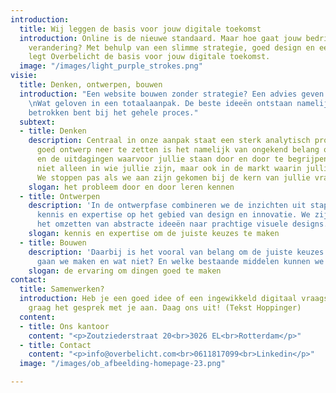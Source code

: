 ```yaml
---
introduction:
  title: Wij leggen de basis voor jouw digitale toekomst
  introduction: Online is de nieuwe standaard. Maar hoe gaat jouw bedrijf mee in deze
    verandering? Met behulp van een slimme strategie, goed design en een sterke implementatie
    legt Overbelicht de basis voor jouw digitale toekomst.
  image: "/images/light_purple_strokes.png"
visie:
  title: Denken, ontwerpen, bouwen
  introduction: "Een website bouwen zonder strategie? Een advies geven zonder uitwerking?
    \nWat geloven in een totaalaanpak. De beste ideeën ontstaan namelijk wanneer je
    betrokken bent bij het gehele proces."
  subtext:
  - title: Denken
    description: Centraal in onze aanpak staat een sterk analytisch proces. Om een
      goed ontwerp neer te zetten is het namelijk van ongekend belang om jullie bedrijf
      en de uitdagingen waarvoor jullie staan door en door te begrijpen. We duiken
      niet alleen in wie jullie zijn, maar ook in de markt waarin jullie opereren.
      We stoppen pas als we aan zijn gekomen bij de kern van jullie vraag.
    slogan: het probleem door en door leren kennen
  - title: Ontwerpen
    description: 'In de ontwerpfase combineren we de inzichten uit stap 1 met onze
      kennis en expertise op het gebied van design en innovatie. We zijn experts in
      het omzetten van abstracte ideeën naar prachtige visuele designs. '
    slogan: kennis en expertise om de juiste keuzes te maken
  - title: Bouwen
    description: 'Daarbij is het vooral van belang om de juiste keuzes te maken: wat
      gaan we maken en wat niet? En welke bestaande middelen kunnen we gebruiken? '
    slogan: de ervaring om dingen goed te maken
contact:
  title: Samenwerken?
  introduction: Heb je een goed idee of een ingewikkeld digitaal vraagstuk? We gaan
    graag het gesprek met je aan. Daag ons uit! (Tekst Hoppinger)
  content:
  - title: Ons kantoor
    content: "<p>Zoutziederstraat 20<br>3026 EL<br>Rotterdam</p>"
  - title: Contact
    content: "<p>info@overbelicht.com<br>0611817099<br>Linkedin</p>"
  image: "/images/ob_afbeelding-homepage-23.png"

---
```

